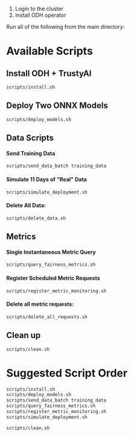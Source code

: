 1. Login to the cluster
2. Install ODH operator

Run all of the following from the main directory:

# Available Scripts
## Install ODH + TrustyAI
`scripts/install.sh`

## Deploy Two ONNX Models
`scripts/deploy_models.sh`

## Data Scripts

#### Send Training Data
`scripts/send_data_batch training_data`

#### Simulate 11 Days of "Real" Data
`scripts/simulate_deployment.sh`

#### Delete All Data:
`scripts/delete_data.sh`

## Metrics
#### Single Instantaneous Metric Query
`scripts/query_fairness_metrics.sh`

#### Register Scheduled Metric Requests
`scripts/register_metric_monitoring.sh`

#### Delete all metric requests:
`scripts/delete_all_requests.sh`

## Clean up
`scripts/clean.sh`


# Suggested Script Order
```bash
scripts/install.sh
scripts/deploy_models.sh
scripts/send_data_batch training_data
scripts/query_fairness_metrics.sh
scripts/register_metric_monitoring.sh
scripts/simulate_deployment.sh

scripts/clean.sh
```
